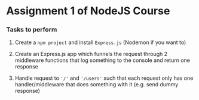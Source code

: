 # Assignment 1 of NodeJS Course

### Tasks to perform

1. Create a `npm project` and install `Express.js` (Nodemon if you want to)

2. Create an Express.js app which funnels the request through 2 middleware functions that log something to the console and return one response

3. Handle request to `'/'` and `'/users'` such that each request only has one handler/middleware that does something with it (e.g. send dummy response)